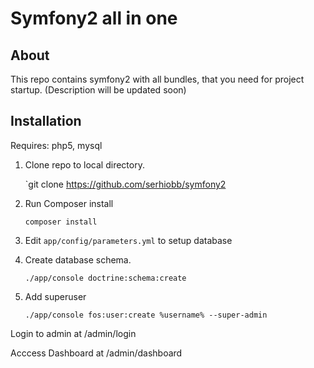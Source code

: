 Symfony2 all in one
====================
About
--------------
This repo contains symfony2 with all bundles, that you need for project startup. (Description will be updated soon)

Installation
--------------

Requires: php5, mysql

1. Clone repo to local directory.

    `git clone https://github.com/serhiobb/symfony2
2. Run Composer install

    `composer install`
3. Edit `app/config/parameters.yml` to setup database
4. Create database schema.
    
    `./app/console doctrine:schema:create`
5. Add superuser

    `./app/console fos:user:create %username% --super-admin`
    
Login to admin at /admin/login

Acccess Dashboard at /admin/dashboard
